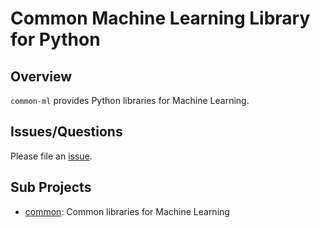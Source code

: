 Common Machine Learning Library for Python
====

## Overview

`common-ml` provides Python libraries for Machine Learning.

## Issues/Questions

Please file an [issue](https://github.com/bizreach/common-ml/issues "issue").

## Sub Projects

- [common](./common): Common libraries for Machine Learning
